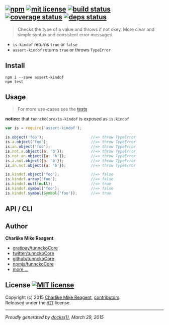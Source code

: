 ## [![npm][npmjs-img]][npmjs-url] [![mit license][license-img]][license-url] [![build status][travis-img]][travis-url] [![coverage status][coveralls-img]][coveralls-url] [![deps status][daviddm-img]][daviddm-url]

> Checks the type of a value and throws if not okey. More clear and simple syntax and consistent error messages.


- `is-kindof` returns `true` or `false`
- `assert-kindof` returns `true` or throws `TypeError`


## Install
```
npm i --save assert-kindof
npm test
```


## Usage
> For more use-cases see the [tests](./test.js)

**notice:** that `tunnckoCore/is-kindof` is exposed as `is.kindof`

```js
var is = require('assert-kindof');

is.object('foo');                     //=> throw TypeError
is.a.object('foo');                   //=> throw TypeError
is.an.object('foo');                  //=> throw TypeError
is.not.a.object({a: 'b'});            //=> throw TypeError
is.not.an.object({a: 'b'});           //=> throw TypeError
is.a.not.object({a: 'b'});            //=> throw TypeError
is.an.not.object({a: 'b'});           //=> throw TypeError

is.kindof.object('foo');              //=> false
is.kindof.array('foo');               //=> false
is.kindof.null(null);                 //=> true
is.kindof.symbol('foo');              //=> false
is.kindof.symbol(Symbol('foo'));      //=> true
```


## API / CLI


## Author
**Charlike Mike Reagent**
+ [gratipay/tunnckoCore][author-gratipay]
+ [twitter/tunnckoCore][author-twitter]
+ [github/tunnckoCore][author-github]
+ [npmjs/tunnckoCore][author-npmjs]
+ [more ...][contrib-more]


## License [![MIT license][license-img]][license-url]
Copyright (c) 2015 [Charlike Mike Reagent][contrib-more], [contributors][contrib-graf].  
Released under the [`MIT`][license-url] license.


[npmjs-url]: http://npm.im/assert-kindof
[npmjs-img]: https://img.shields.io/npm/v/assert-kindof.svg?style=flat&label=assert-kindof

[coveralls-url]: https://coveralls.io/r/tunnckoCore/assert-kindof?branch=master
[coveralls-img]: https://img.shields.io/coveralls/tunnckoCore/assert-kindof.svg?style=flat

[license-url]: https://github.com/tunnckoCore/assert-kindof/blob/master/license.md
[license-img]: https://img.shields.io/badge/license-MIT-blue.svg?style=flat

[travis-url]: https://travis-ci.org/tunnckoCore/assert-kindof
[travis-img]: https://img.shields.io/travis/tunnckoCore/assert-kindof.svg?style=flat

[daviddm-url]: https://david-dm.org/tunnckoCore/assert-kindof
[daviddm-img]: https://img.shields.io/david/tunnckoCore/assert-kindof.svg?style=flat

[author-gratipay]: https://gratipay.com/tunnckoCore
[author-twitter]: https://twitter.com/tunnckoCore
[author-github]: https://github.com/tunnckoCore
[author-npmjs]: https://npmjs.org/~tunnckocore

[contrib-more]: http://j.mp/1stW47C
[contrib-graf]: https://github.com/tunnckoCore/assert-kindof/graphs/contributors

***

_Proudly generated by [docks(1)](https://github.com/tunnckoCore), March 29, 2015_